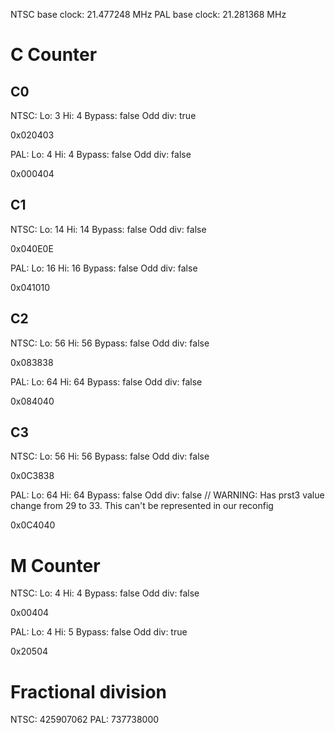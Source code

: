 NTSC base clock: 21.477248 MHz
PAL base clock: 21.281368 MHz

# C Counter

## C0

NTSC:
Lo: 3
Hi: 4
Bypass: false
Odd div: true

0x020403

PAL:
Lo: 4
Hi: 4
Bypass: false
Odd div: false

0x000404

## C1

NTSC:
Lo: 14
Hi: 14
Bypass: false
Odd div: false

0x040E0E

PAL:
Lo: 16
Hi: 16
Bypass: false
Odd div: false

0x041010

## C2

NTSC:
Lo: 56
Hi: 56
Bypass: false
Odd div: false

0x083838

PAL:
Lo: 64
Hi: 64
Bypass: false
Odd div: false

0x084040

## C3

NTSC:
Lo: 56
Hi: 56
Bypass: false
Odd div: false

0x0C3838

PAL:
Lo: 64
Hi: 64
Bypass: false
Odd div: false
// WARNING: Has prst3 value change from 29 to 33. This can't be represented in our reconfig

0x0C4040

# M Counter

NTSC:
Lo: 4
Hi: 4
Bypass: false
Odd div: false

0x00404

PAL:
Lo: 4
Hi: 5
Bypass: false
Odd div: true

0x20504

# Fractional division

NTSC: 425907062
PAL: 737738000